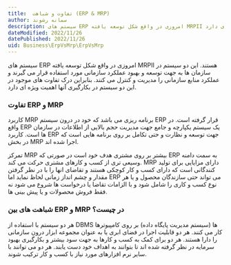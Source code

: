 ```yaml
---
title:  تفاوت و شباهت (ERP & MRP)
author: سمانه رشوند  
description: سیستم های ERP امروزی در واقع شکل توسعه یافته MRPII هستند. بنابراین درک تفاوت های موجود در این دو سیستم در بکارگیری آنها اهمیت ویژه ای دارد.
dateModified: 2022/11/26 
datePublished: 2022/11/26
uid: Business\ErpVsMrp\ErpVsMrp
---
```


سیستم های ERP امروزی در واقع شکل توسعه یافته MRPII هستند. این دو سیستم در سازمان ‌ها به جهت توسعه و بهبود عملکرد سازمانی مورد استفاده قرار می ‌گیرند و عملکرد منابع سازمانی را مدیریت و کنترل می ‌کنند. بنابراین درک تفاوت های موجود در این دو سیستم در بکارگیری آنها اهمیت ویژه ای دارد.

### تفاوت ERP و MRP

کاربرد MRP برنامه ریزی می باشد که خود در درون سیستم ERP قرار گرفته است. در واقع ERP یک سیستم یکپارچه و جامع جهت مدیریت حجم بالایی از اطلاعات در سازمان ها است. کاربرد ERP جهت توسعه و نظارت و حتی تکامل بر روی برنامه هایی است که در بخش MRP اجرا شده اند.

تمرکز MRP بیشتر بر روی مشتری هدف خود است در صورتی که ERP به سمت دامنه وسیعی تری از کسب و کارهای مشتری حرکت می‌ کند. MRP دارای مزایایی برای تولید کنندگانی است که دارای کسب و کار کوچکی هستند و تقاضای انها را با در نظر گرفتن مقدار و چشم انداز زمانی لحاظ نماید اما ERP می تواند حتی سازندگان محصول و یا هر نوع کسب و کاری را شامل شود و با الزامات تقاضا یا درخواست ها شروع می شود نه فقط فروش محصولات و یا پیش بینی ها.


### شباهت های بین ERP و MRP در چیست؟

هر دو سیستم با استفاده از DBMS ها (سیستم مدیریت پایگاه داده) بر روی کامپیوترها کار می‌ کنند. هر دو قابلیت اجرا در فضای ابری یا به عنوان مجموعه ابزار درون ‌سازمانی را دارا هستند. هر دو برای کمک به کسب و کارها به جهت سود بیشتر و بکارگیری بهبود سرمایه در نظر گرفته شده اند تا بتوانند به اهداف خود دست یابند. هر دو می توانند با سایر نرم افزارهای مورد نیاز با کسب و کار ترکیب شوند.
